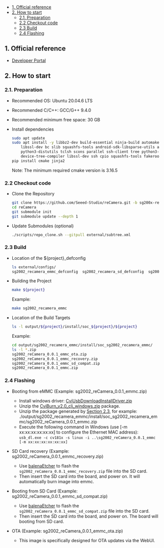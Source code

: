 - [1. Official reference](#1-official-reference)
- [2. How to start](#2-how-to-start)
  - [2.1. Preparation](#21-preparation)
  - [2.2 Checkout code](#22-checkout-code)
  - [2.3 Build](#23-build)
  - [2.4 Flashing](#24-flashing)

## 1. Official reference

- [Developer Portal](https://developer.sophgo.com/thread/471.html)

## 2. How to start

### 2.1. Preparation

- Recommended OS: Ubuntu 20.04.6 LTS
- Recommended C/C++: GCC/G++ 9.4.0
- Recommended minimum free space: 30 GB
- Install dependencies

    ```bash
    sudo apt update
    sudo apt install -y libbz2-dev build-essential ninja-build automake autoconf libtool wget curl git gcc \
        libssl-dev bc slib squashfs-tools android-sdk-libsparse-utils android-sdk-ext4-utils jq \
        python3-distutils tclsh scons parallel ssh-client tree python3-dev python3-pip \
        device-tree-compiler libssl-dev ssh cpio squashfs-tools fakeroot libncurses5 flex bison mtools python-is-python3
    pip install cmake jinja2
    ```

    Note: The minimum required cmake version is 3.16.5

### 2.2 Checkout code

- Clone the Repository

    ```bash
    git clone https://github.com/Seeed-Studio/reCamera.git -b sg200x-reCamera
    cd reCamera
    git submodule init
    git submodule update --depth 1
    ```

- Update Submodules (optional)

    ```bash
    ./scripts/repo_clone.sh --gitpull external/subtree.xml
    ```

### 2.3 Build

- Location of the ${project}_defconfig
  
    ```bash
    ls external/configs/
    sg2002_recamera_emmc_defconfig  sg2002_recamera_sd_defconfig  sg2002_xiao_sd_defconfig
    ```

- Building the Project
  
    ```bash
    make ${project}
    ```

    Example:
    ```bash
    make sg2002_recamera_emmc
    ```

- Location of the Build Targets

    ```bash
    ls -l output/${project}/install/soc_${project}/${project}
    ```

    Example:

    ```bash
    cd output/sg2002_recamera_emmc/install/soc_sg2002_recamera_emmc/
    ls -l *.zip
    sg2002_reCamera_0.0.1_emmc_ota.zip
    sg2002_reCamera_0.0.1_emmc_recovery.zip
    sg2002_reCamera_0.0.1_emmc_sd_compat.zip
    sg2002_reCamera_0.0.1_emmc.zip
    ```

### 2.4 Flashing

- Booting from eMMC (Example: sg2002_reCamera_0.0.1_emmc.zip)

    - Install windows driver: [CviUsbDownloadInstallDriver.zip](https://github.com/Seeed-Studio/reCamera/releases/download/0.0.1/CviUsbDownloadInstallDriver.zip)
    - Unzip the [CviBurn_v2.0_cli_windows.zip](https://github.com/Seeed-Studio/reCamera/releases/download/0.0.1/CviBurn_v2.0_cli_windows.zip) package.
    - Unzip the package generated by [Section 2.3](#23-build), for example:
      ./output/sg2002_recamera_emmc/install/soc_sg2002_recamera_emmc/sg2002_reCamera_0.0.1_emmc.zip
    - Execute the following command in Windows (use [-m xx:xx:xx:xx:xx:xx] to configure the Ethernet MAC address):
        `usb_dl.exe -c cv181x -s linux -i ..\sg2002_reCamera_0.0.1_emmc [-m xx:xx:xx:xx:xx:xx]`

- SD Card recovery (Example: sg2002_reCamera_0.0.1_emmc_recovery.zip)

    - Use [balenaEtcher](https://etcher.balena.io/#download-etcher) to flash the `sg2002_reCamera_0.0.1_emmc_recovery.zip` file into the SD card.
    - Then insert the SD card into the board, and power on. It will automatically burn image into emmc.

- Booting from SD Card (Example: sg2002_reCamera_0.0.1_emmc_sd_compat.zip)

    - Use [balenaEtcher](https://etcher.balena.io/#download-etcher) to flash the `sg2002_reCamera_0.0.1_emmc_sd_compat.zip` file into the SD card.
    - Then insert the SD card into the board, and power on. The board will booting from SD card.

- OTA (Example: sg2002_reCamera_0.0.1_emmc_ota.zip)
    
    - This image is specifically designed for OTA updates via the WebUI.
